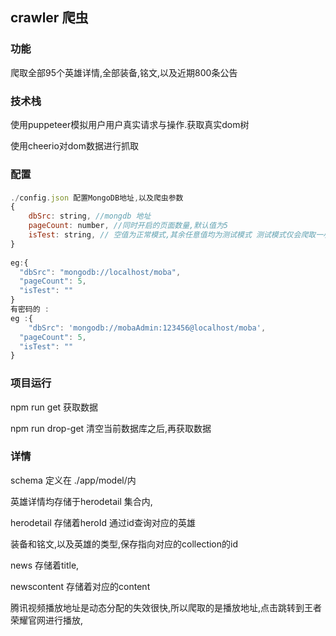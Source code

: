 

## crawler 爬虫

### 功能

爬取全部95个英雄详情,全部装备,铭文,以及近期800条公告

### 技术栈

使用puppeteer模拟用户用户真实请求与操作.获取真实dom树

使用cheerio对dom数据进行抓取

### 配置

#### 

```javascript
./config.json 配置MongoDB地址,以及爬虫参数
{
    dbSrc: string, //mongdb 地址 
    pageCount: number, //同时开启的页面数量,默认值为5
	isTest: string, // 空值为正常模式,其余任意值均为测试模式 测试模式仅会爬取一小部分数据,用于测试可用性  默认值为""空字符转
}
    
eg:{
  "dbSrc": "mongodb://localhost/moba",
  "pageCount": 5,
  "isTest": ""
}
有密码的 :
eg :{
    "dbSrc": 'mongodb://mobaAdmin:123456@localhost/moba',
  "pageCount": 5,
  "isTest": ""
}


```

### 项目运行

npm run get 获取数据

npm run drop-get 清空当前数据库之后,再获取数据

### 详情

schema 定义在 ./app/model/内

英雄详情均存储于herodetail 集合内,

herodetail 存储着heroId 通过id查询对应的英雄

装备和铭文,以及英雄的类型,保存指向对应的collection的id

news 存储着title,

newscontent 存储着对应的content 

腾讯视频播放地址是动态分配的失效很快,所以爬取的是播放地址,点击跳转到王者荣耀官网进行播放,

